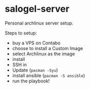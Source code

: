 # salogel-server
Personal archlinux server setup.

Steps to setup:
- buy a VPS on Contabo
- choose to install a Custom Image
- select Archlinux as the image
- install
- SSH in
- Update (`pacman -Syu`)
- install ansible (`pacman -S ansible`)
- run the playbook!
